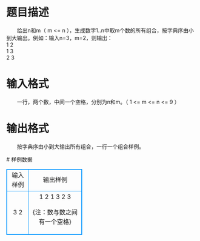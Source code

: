 # 

 
 # 题目描述 
<p>
　　给出n和m（ m <= n ），生成数字1..n中取m个数的所有组合，按字典序由小到大输出。例如：输入n=3，m=2，则输出：<br>1 2<br>1 3<br>2 3<br></p> 

 
 # 输入格式 
<p>
　　一行，两个数，中间一个空格，分别为n和m。（ 1 <= m <= n <= 9 ）</p> 

 
 # 输出格式 
<p>
　　按字典序由小到大输出所有组合，一行一个组合样例。</p> 
# 样例数据
<style>
        table,table tr th, table tr td { border:1px solid #0094ff; }
        table { width: 200px; min-height: 25px; line-height: 25px; text-align: center; border-collapse: collapse;}   
    </style>
<table>
	<tr>
		<td>输入样例</td>
		<td>输出样例</td>
	</tr>
<tr><td>3 2</td><td>1 2
1 3
2 3


{注：数与数之间有一个空格}</td></tr></table>
